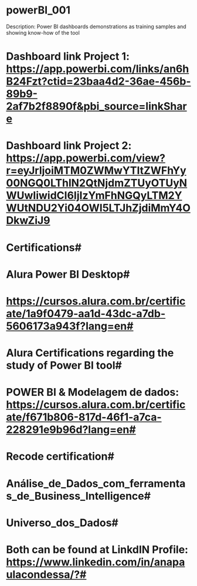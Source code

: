 # powerBI_001
Description: Power BI dashboards demonstrations as training samples and showing know-how of the tool
# Dashboard link Project 1: https://app.powerbi.com/links/an6hB24Fzt?ctid=23baa4d2-36ae-456b-89b9-2af7b2f8890f&pbi_source=linkShare #
# Dashboard link Project 2: https://app.powerbi.com/view?r=eyJrIjoiMTM0ZWMwYTItZWFhYy00NGQ0LThlN2QtNjdmZTUyOTUyNWUwIiwidCI6IjIzYmFhNGQyLTM2YWUtNDU2Yi04OWI5LTJhZjdiMmY4ODkwZiJ9 #
# Certifications#
# Alura Power BI Desktop#
# https://cursos.alura.com.br/certificate/1a9f0479-aa1d-43dc-a7db-5606173a943f?lang=en#
# Alura Certifications regarding the study of Power BI tool#
# POWER BI & Modelagem de dados: https://cursos.alura.com.br/certificate/f671b806-817d-46f1-a7ca-228291e9b96d?lang=en#
# Recode certification#
# Análise_de_Dados_com_ferramentas_de_Business_Intelligence#
# Universo_dos_Dados# 
# Both can be found at LinkdIN Profile: https://www.linkedin.com/in/anapaulacondessa/?#
